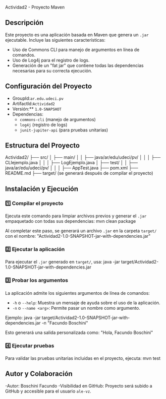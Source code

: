 Actividad2 - Proyecto Maven 

## Descripción

Este proyecto es una aplicación basada en Maven que genera un `.jar` ejecutable. 
Incluye las siguientes características:
- Uso de Commons CLI para manejo de argumentos en línea de comandos.
- Uso de Log4j para el registro de logs.
- Generación de un "fat jar" que contiene todas las dependencias necesarias para su correcta ejecución.

## Configuración del Proyecto

- GroupId:`ar.edu.udeci.pv`
- ArtifactId:`Actividad2`
- Versión:** `1.0-SNAPSHOT`
- Dependencias: 
  - `commons-cli` (manejo de argumentos)
  - `log4j` (registro de logs)
  - `junit-jupiter-api` (para pruebas unitarias)

##  Estructura del Proyecto

Actividad2/
├── src/
│   ├── main/
│   │   ├── java/ar/edu/udeci/pv/
│   │   │   ├── CLIejemplo.java
│   │   │   ├── LogEjemplo.java
│   ├── test/
│   │   ├── java/ar/edu/udeci/pv/
│   │   │   ├── AppTest.java
├── pom.xml
├── README.md
├── target/  (se generará después de compilar el proyecto)


## Instalación y Ejecución
### 1️⃣ Compilar el proyecto

Ejecuta este comando para limpiar archivos previos y generar el `.jar` empaquetado con todas sus dependencias:
mvn clean package


Al completar este paso, se generará un archivo `.jar` en la carpeta `target/` con el nombre:
"Actividad2-1.0-SNAPSHOT-jar-with-dependencies.jar"

### 2️⃣ Ejecutar la aplicación

Para ejecutar el `.jar` generado en `target/`, usa:
java -jar target/Actividad2-1.0-SNAPSHOT-jar-with-dependencies.jar 


### 3️⃣ Probar los argumentos
La aplicación admite los siguientes argumentos de línea de comandos:
- `-h` o `--help`: Muestra un mensaje de ayuda sobre el uso de la aplicación.
- `-n` o `--name <arg>`: Permite pasar un nombre como argumento. 

Ejemplo:
java -jar target/Actividad2-1.0-SNAPSHOT-jar-with-dependencies.jar -n "Facundo Boschini"

Esto generará una salida personalizada como:
"Hola, Facundo Boschini"


### 4️⃣ Ejecutar pruebas
Para validar las pruebas unitarias incluidas en el proyecto, ejecuta:
mvn test

##  Autor y Colaboración
-Autor: Boschini Facundo
-Visibilidad en GitHub: Proyecto será subido a GitHub y accesible para el usuario `ale-vz`.


